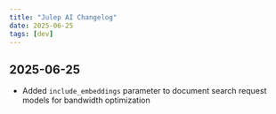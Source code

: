```yaml
---
title: "Julep AI Changelog"
date: 2025-06-25
tags: [dev]
---
```


## 2025-06-25

- Added `include_embeddings` parameter to document search request models for bandwidth optimization
